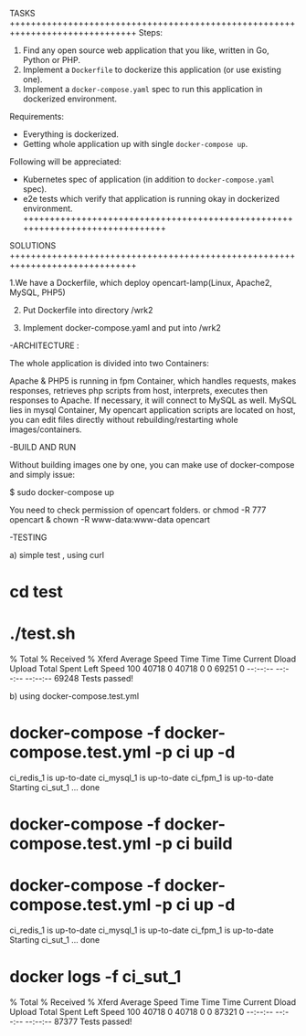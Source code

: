 TASKS
++++++++++++++++++++++++++++++++++++++++++++++++++++++++++++++++++++++++++++++
Steps:
1. Find any open source web application that you like, written in Go, Python or PHP.
2. Implement a `Dockerfile` to dockerize this application (or use existing one).
3. Implement a `docker-compose.yaml` spec to run this application in dockerized environment. 

Requirements:
- Everything is dockerized.
- Getting whole application up with single `docker-compose up`.

Following will be appreciated:
- Kubernetes spec of application (in addition to `docker-compose.yaml` spec).
- e2e tests which verify that application is running okay in dockerized environment.
++++++++++++++++++++++++++++++++++++++++++++++++++++++++++++++++++++++++++++++

SOLUTIONS
++++++++++++++++++++++++++++++++++++++++++++++++++++++++++++++++++++++++++++++

1.We have a Dockerfile, which deploy opencart-lamp(Linux, Apache2, MySQL, PHP5)

2. Put Dockerfile into directory /wrk2

3. Implement docker-compose.yaml and put into /wrk2

-ARCHITECTURE :

The whole application is divided into two Containers:

Apache & PHP5  is running in fpm Container, which handles requests, makes responses, retrieves php scripts from host, interprets, executes then responses to Apache. If necessary, it will connect to MySQL as well.
MySQL lies in mysql Container,
My opencart application scripts are located on host, you can edit files directly without rebuilding/restarting whole images/containers.

-BUILD AND RUN

Without building images one by one, you can make use of docker-compose and simply issue:

$ sudo docker-compose up

You need to check permission of opencart folders. or chmod -R 777 opencart & chown -R www-data:www-data opencart

-TESTING

a) simple test , using curl

# cd test

# ./test.sh

  % Total    % Received % Xferd  Average Speed   Time    Time     Time  Current
                                 Dload  Upload   Total   Spent    Left  Speed
100 40718    0 40718    0     0  69251      0 --:--:-- --:--:-- --:--:-- 69248
Tests passed!

b) using docker-compose.test.yml 

# docker-compose -f docker-compose.test.yml -p ci up -d
ci_redis_1 is up-to-date
ci_mysql_1 is up-to-date
ci_fpm_1 is up-to-date
Starting ci_sut_1 ... done

# docker-compose -f docker-compose.test.yml -p ci build

# docker-compose -f docker-compose.test.yml -p ci up -d
ci_redis_1 is up-to-date
ci_mysql_1 is up-to-date
ci_fpm_1 is up-to-date
Starting ci_sut_1 ... done

# docker logs -f ci_sut_1
  % Total    % Received % Xferd  Average Speed   Time    Time     Time  Current
                                 Dload  Upload   Total   Spent    Left  Speed
100 40718    0 40718    0     0  87321      0 --:--:-- --:--:-- --:--:-- 87377
Tests passed!

